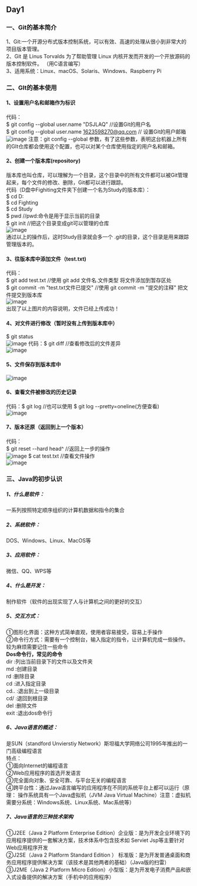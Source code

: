 ## Day1

### 一、Git的基本简介
1、Git:一个开源分布式版本控制系统，可以有效、高速的处理从很小到非常大的项目版本管理。  
2、Git 是 Linus Torvalds 为了帮助管理 Linux 内核开发而开发的一个开放源码的版本控制软件。
（用C语言编写）   
3、适用系统：Linux、macOS、Solaris、Windows、Raspberry Pi
### 二、GIt的基本使用
#### 1、设置用户名和邮箱作为标识  
代码：  
$  git  config  --global  user.name "DSJLAQ"  //设置Git的用户名  
$  git config  --global  user.name  1623598270@qq.com  // 设置Git的用户邮箱  
![image](http://note.youdao.com/yws/public/resource/ad4fc9c0144435fffff31abef2eded3a/xmlnote/33690862E1514C25B896D08C6B26332D/270)
注意：git config --global 参数，有了这些参数，表明这台机器上所有的GIt仓库都会使用这个配置，也可以对某个仓库使用指定的用户名和邮箱。  
#### 2、创建一个版本库(repository)  
版本库也叫仓库，可以理解为一个目录，这个目录中的所有文件都可以被Git管理起来，每个文件的修改、删除，Git都可以进行跟踪。  
代码（D盘中Fighiting文件夹下创建一个名为Study的版本库）：  
$   cd D:  
$   cd Fighting  
$   cd  Study  
$   pwd     //pwd:命令是用于显示当前的目录  
$   git  init   //把这个目录变成git可以管理的仓库  
![image](http://note.youdao.com/yws/public/resource/ad4fc9c0144435fffff31abef2eded3a/xmlnote/86F21AB98E94490AA5E80C5B6281D414/281)  
通过以上的操作后，这时Study目录就会多一个 .git的目录，这个目录是用来跟踪管理版本的。  
#### 3、往版本库中添加文件（test.txt)  
代码：  
$ git add test.txt //使用 git add  文件名.文件类型  将文件添加到暂存区处  
$ git commit -m "test.txt文件已提交"  //使用 git commit -m "提交的注释" 把文件提交到版本库  
![image](http://note.youdao.com/yws/public/resource/ad4fc9c0144435fffff31abef2eded3a/xmlnote/D815FB8290CB428C8F7EEDB0FB1A19D8/310)  
出现了以上图片的内容说明，文件已经上传成功！  
#### 4、对文件进行修改（暂时没有上传到版本库中）  
$ git status  
![image](http://note.youdao.com/yws/public/resource/ad4fc9c0144435fffff31abef2eded3a/xmlnote/DB28D3D9CE504ADB8D5F92570A25D9CF/317)
代码：$ git  diff //查看修改后的文件差异  
![image](http://note.youdao.com/yws/public/resource/ad4fc9c0144435fffff31abef2eded3a/xmlnote/08A787C9D562455592215B289B746DB5/331)
#### 5、文件保存到版本库中  
![image](http://note.youdao.com/yws/public/resource/ad4fc9c0144435fffff31abef2eded3a/xmlnote/7FB7B53913D647E18324EFB7EE2CFB7E/342)  
#### 6、查看文件被修改的历史记录  
代码：$ git log  //也可以使用  $  git log --pretty=oneline(方便查看)  
![image](http://note.youdao.com/yws/public/resource/ad4fc9c0144435fffff31abef2eded3a/xmlnote/73749968F3BD4712808FA4F82AD89086/352)  
#### 7、版本还原（返回到上一个版本）  
代码：  
$ git reset --hard head^  //返回上一步的操作  
![image](http://note.youdao.com/yws/public/resource/ad4fc9c0144435fffff31abef2eded3a/xmlnote/E2225135C0394CD58B420B94986E1D20/380)
$ cat test.txt  //查看文件操作  
![image](http://note.youdao.com/yws/public/resource/ad4fc9c0144435fffff31abef2eded3a/xmlnote/37BFCAADE801431986855F55B96B548F/384)  
### 三、Java的初步认识
##### 1、什么是软件：  
一系列按照特定顺序组织的计算机数据和指令的集合  
##### 2、系统软件：  
DOS、Windows、Linux、MacOS等  
##### 3、应用软件：  
微信、QQ、WPS等  
##### 4、什么是开发：  
制作软件（软件的出现实现了人与计算机之间的更好的交互）  
##### 5、交互方式：  
①图形化界面：这种方式简单直观，使用者容易接受，容易上手操作  
②命令行方式：需要有一个控制台，输入指定的指令，让计算机完成一些操作。较为麻烦需要记住一些命令  
**Dos命令行，常见的命令**  
dir :列出当前目录下的文件以及文件夹  
md :创建目录  
rd :删除目录  
cd :进入指定目录  
cd.. :退出到上一级目录  
cd/ :退回到根目录  
del :删除文件  
exit :退出dos命令行  
##### 6、Java语言的概述：  
是SUN（standford Unvierstiy Network）斯坦福大学网络公司1995年推出的一门高级编程语言  
特点：  
①面向Internet的编程语言  
②Web应用程序的首选开发语言  
③完全面向对象、安全可靠、与平台无关的编程语言  
④跨平台性：通过Java语言编写的应用程序在不同的系统平台上都可以运行（原理： 操作系统具有一个Java虚拟机（JVM Java Virtual Machine）注意：虚拟机需要分系统：Windows系统、Linux系统、Mac系统等）  
##### 7、Java语言的三种技术架构  
①J2EE（Java 2 Platform Enterprise Edition）企业版：是为开发企业环境下的应用程序提供的一套解决方案，技术体系中包含技术如  Serviet Jsp等主要针对Web应用程序开发  
②J2SE（Java 2 Platform Standard Edition ） 标准版：是为开发普通桌面和商务应用程序提供解决方案（该技术是其他两者的基础）（Java版的扫雷）  
③J2ME（Java 2 Platform Micro Edition）小型版：是为开发电子消费产品和嵌入式设备提供的解决方案（手机中的应用程序）  

